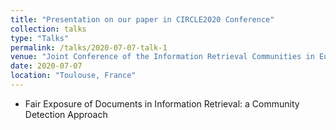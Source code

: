 ```yaml
---
title: "Presentation on our paper in CIRCLE2020 Conference"
collection: talks
type: "Talks"
permalink: /talks/2020-07-07-talk-1
venue: "Joint Conference of the Information Retrieval Communities in Europe"
date: 2020-07-07
location: "Toulouse, France"
---
```


- Fair Exposure of Documents in Information Retrieval: a Community Detection Approach
